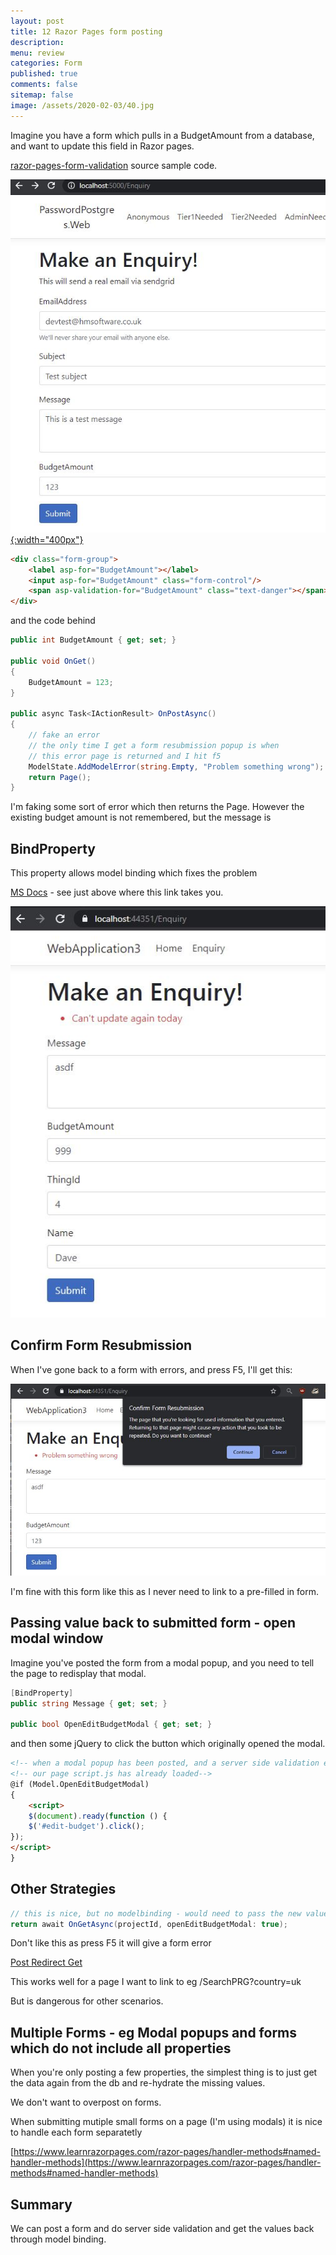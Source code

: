 ```yaml
---
layout: post
title: 12 Razor Pages form posting 
description: 
menu: review
categories: Form 
published: true 
comments: false     
sitemap: false
image: /assets/2020-02-03/40.jpg
---
```


Imagine you have a form which pulls in a BudgetAmount from a database, and want to update this field in Razor pages.

[razor-pages-form-validation](https://github.com/djhmateer/razor-pages-form-validation) source sample code.

<!-- [![Bitcoin logo](/assets/2021-02-19/bitcoin.svg "Bitcoin"){:width="500px"}](/assets/2021-02-19/bitcoin.svg) -->

[![dev](/assets/2021-03-30/budget.jpg "dev"){:width="400px"}](/assets/2021-03-30/budget.jpg)

```html
<div class="form-group">
    <label asp-for="BudgetAmount"></label>
    <input asp-for="BudgetAmount" class="form-control"/>
    <span asp-validation-for="BudgetAmount" class="text-danger"></span>
</div>
```
and the code behind

```cs
public int BudgetAmount { get; set; }

public void OnGet()
{
    BudgetAmount = 123;
}

public async Task<IActionResult> OnPostAsync()
{
    // fake an error 
    // the only time I get a form resubmission popup is when
    // this error page is returned and I hit f5
    ModelState.AddModelError(string.Empty, "Problem something wrong");
    return Page();
}

```

I'm faking some sort of error which then returns the Page. However the existing budget amount is not remembered, but the message is

## BindProperty

This property allows model binding which fixes the problem

[MS Docs](https://docs.microsoft.com/en-us/aspnet/core/razor-pages/?view=aspnetcore-5.0&tabs=visual-studio#the-home-page) - see just above where this link takes you.


[![dev](/assets/2021-03-30/budget2.jpg "dev")](/assets/2021-03-30/budget2.jpg)

## Confirm Form Resubmission

When I've gone back to a form with errors, and press F5, I'll get this:

[![dev](/assets/2021-03-30/resubmit.jpg "dev")](/assets/2021-03-30/resubmit.jpg)

I'm fine with this form like this as I never need to link to a pre-filled in form.

## Passing value back to submitted form - open modal window

Imagine you've posted the form from a modal popup, and you need to tell the page to redisplay that modal.

```cs
[BindProperty]
public string Message { get; set; }

public bool OpenEditBudgetModal { get; set; }
```

and then some jQuery to click the button which originally opened the modal.

```html
<!-- when a modal popup has been posted, and a server side validation error occurs we want to redisplay the popup-->
<!-- our page script.js has already loaded-->
@if (Model.OpenEditBudgetModal)
{
    <script>
    $(document).ready(function () {
    $('#edit-budget').click();
});
</script>
}

```


## Other Strategies

```cs
// this is nice, but no modelbinding - would need to pass the new value to here
return await OnGetAsync(projectId, openEditBudgetModal: true);

```

Don't like this as press F5 it will give a form error

[Post Redirect Get](https://exceptionnotfound.net/implementing-post-redirect-get-in-asp-net-core-razor-pages/)

This works well for a page I want to link to eg /SearchPRG?country=uk

But is dangerous for other scenarios.

## Multiple Forms - eg Modal popups and forms which do not include all properties 

When you're only posting a few properties, the simplest thing is to just get the data again from the db and re-hydrate the missing values. 

We don't want to overpost on forms.

When submitting mutiple small forms on a page (I'm using modals) it is nice to handle each form separatetly

[https://www.learnrazorpages.com/razor-pages/handler-methods#named-handler-methods](https://www.learnrazorpages.com/razor-pages/handler-methods#named-handler-methods)

## Summary

We can post a form and do server side validation and get the values back through model binding.

